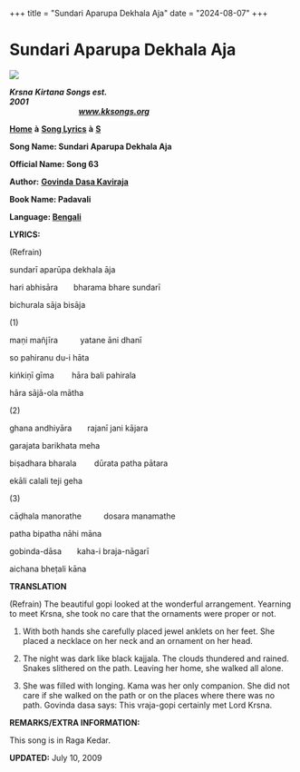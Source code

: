 +++
title = "Sundari Aparupa Dekhala Aja"
date = "2024-08-07"
+++

# Sundari Aparupa Dekhala Aja
**[![](http://kksongs.org/image_files/image002.jpg)](http://kksongs.org/)**

**_Krsna_** **_Kirtana Songs est. 2001_**                                                                                                                                                      **_www.kksongs.org_**

**[Home](http://kksongs.org/)** **à** **[Song Lyrics](http://kksongs.org/lyrics.html)** **à** **[S](http://kksongs.org/songs/song_s.html)**

**Song Name: Sundari Aparupa Dekhala Aja**

**Official Name: Song 63**

**Author:** [**Govinda** **Dasa Kaviraja**](http://kksongs.org/authors/list/govindadasa.html)

**Book Name: Padavali**

**Language: [Bengali](http://kksongs.org/language/list/bengali.html)**

**LYRICS:**

(Refrain)

sundarī aparūpa dekhala āja

hari abhisāra       bharama bhare sundarī

bichurala sāja bisāja

(1)

maṇi mañjīra          yatane āni dhanī

so pahiranu du-i hāta

kińkiṇī gīma        hāra bali pahirala

hāra sājā-ola mātha

(2)

ghana andhiyāra       rajanī jani kājara

garajata barikhata meha

biṣadhara bharala        dūrata patha pātara

ekāli calali teji geha

(3)

cāḍhala manorathe          dosara manamathe

patha bipatha nāhi māna

gobinda-dāsa       kaha-i braja-nāgarī

aichana bheṭali kāna

**TRANSLATION**

(Refrain) The beautiful gopi looked at the wonderful arrangement. Yearning to meet Krsna, she took no care that the ornaments were proper or not.

1) With both hands she carefully placed jewel anklets on her feet. She placed a necklace on her neck and an ornament on her head.

2) The night was dark like black kajjala. The clouds thundered and rained. Snakes slithered on the path. Leaving her home, she walked all alone.

3) She was filled with longing. Kama was her only companion. She did not care if she walked on the path or on the places where there was no path. Govinda dasa says: This vraja-gopi certainly met Lord Krsna.

**REMARKS/EXTRA INFORMATION:**

This song is in Raga Kedar.

**UPDATED:** July 10, 2009